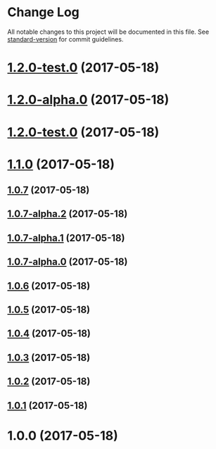 # Change Log

All notable changes to this project will be documented in this file. See [standard-version](https://github.com/conventional-changelog/standard-version) for commit guidelines.

<a name="1.2.0-test.0"></a>
# [1.2.0-test.0](https://github.com/y2gu2xi/vue-element-admin/compare/v1.2.0-alpha.0...v1.2.0-test.0) (2017-05-18)



<a name="1.2.0-alpha.0"></a>
# [1.2.0-alpha.0](https://github.com/y2gu2xi/vue-element-admin/compare/v1.2.0-test.0...v1.2.0-alpha.0) (2017-05-18)



<a name="1.2.0-test.0"></a>
# [1.2.0-test.0](https://github.com/y2gu2xi/vue-element-admin/compare/v1.1.0...v1.2.0-test.0) (2017-05-18)



<a name="1.1.0"></a>
# [1.1.0](https://github.com/y2gu2xi/vue-element-admin/compare/v1.0.7...v1.1.0) (2017-05-18)



<a name="1.0.7"></a>
## [1.0.7](https://github.com/y2gu2xi/vue-element-admin/compare/v1.0.7-alpha.2...v1.0.7) (2017-05-18)



<a name="1.0.7-alpha.2"></a>
## [1.0.7-alpha.2](https://github.com/y2gu2xi/vue-element-admin/compare/v1.0.7-alpha.1...v1.0.7-alpha.2) (2017-05-18)



<a name="1.0.7-alpha.1"></a>
## [1.0.7-alpha.1](https://github.com/y2gu2xi/vue-element-admin/compare/v1.0.7-alpha.0...v1.0.7-alpha.1) (2017-05-18)



<a name="1.0.7-alpha.0"></a>
## [1.0.7-alpha.0](https://github.com/y2gu2xi/vue-element-admin/compare/v1.0.6...v1.0.7-alpha.0) (2017-05-18)



<a name="1.0.6"></a>
## [1.0.6](https://github.com/y2gu2xi/vue-element-admin/compare/v1.0.5...v1.0.6) (2017-05-18)



<a name="1.0.5"></a>
## [1.0.5](https://github.com/y2gu2xi/vue-element-admin/compare/v1.0.4...v1.0.5) (2017-05-18)



<a name="1.0.4"></a>
## [1.0.4](https://github.com/y2gu2xi/vue-element-admin/compare/v1.0.3...v1.0.4) (2017-05-18)



<a name="1.0.3"></a>
## [1.0.3](https://github.com/y2gu2xi/vue-element-admin/compare/v1.0.2...v1.0.3) (2017-05-18)



<a name="1.0.2"></a>
## [1.0.2](https://github.com/y2gu2xi/vue-element-admin/compare/v1.0.1...v1.0.2) (2017-05-18)



<a name="1.0.1"></a>
## [1.0.1](https://github.com/y2gu2xi/vue-element-admin/compare/v1.0.0...v1.0.1) (2017-05-18)



<a name="1.0.0"></a>
# 1.0.0 (2017-05-18)
